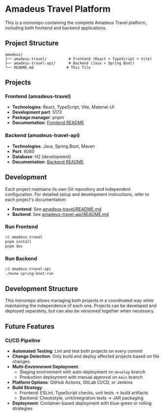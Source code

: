 # Amadeus Travel Platform

This is a monorepo containing the complete Amadeus Travel platform, including both frontend and backend applications.

## Project Structure

```
amadeus/
├── amadeus-travel/          # Frontend (React + TypeScript + Vite)
├── amadeus-travel-api/      # Backend (Java + Spring Boot)
└── README.md               # This file
```

## Projects

### Frontend (amadeus-travel)

- **Technologies**: React, TypeScript, Vite, Material-UI
- **Development port**: 5173
- **Package manager**: pnpm
- **Documentation**: [Frontend README](./amadeus-travel/README.md)

### Backend (amadeus-travel-api)

- **Technologies**: Java, Spring Boot, Maven
- **Port**: 8080
- **Database**: H2 (development)
- **Documentation**: [Backend README](./amadeus-travel-api/README.md)

## Development

Each project maintains its own Git repository and independent configuration. For detailed setup and development instructions, refer to each project's documentation:

- **Frontend**: See [amadeus-travel/README.md](./amadeus-travel/README.md)
- **Backend**: See [amadeus-travel-api/README.md](./amadeus-travel-api/README.md)

### Run Frontend

```bash
cd amadeus-travel
pnpm install
pnpm dev
```

### Run Backend

```bash
cd amadeus-travel-api
./mvnw spring-boot:run
```

## Development Structure

This monorepo allows managing both projects in a coordinated way while maintaining the independence of each one. Projects can be developed and deployed separately, but can also be versioned together when necessary.

## Future Features

### CI/CD Pipeline

- **Automated Testing**: Lint and test both projects on every commit
- **Change Detection**: Only build and deploy affected projects based on file changes
- **Multi-Environment Deployment**:
  - Staging environment with auto-deployment on `develop` branch
  - Production deployment with manual approval on `main` branch
- **Platform Options**: GitHub Actions, GitLab CI/CD, or Jenkins
- **Build Strategy**:
  - Frontend: ESLint, TypeScript checks, unit tests → build artifacts
  - Backend: Checkstyle, unit/integration tests → JAR packaging
- **Deployment**: Container-based deployment with blue-green or rolling strategies
